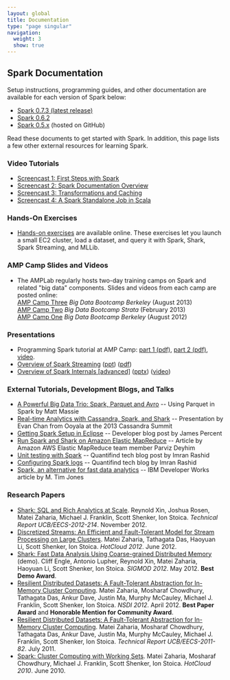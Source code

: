 ```yaml
---
layout: global
title: Documentation
type: "page singular"
navigation:
  weight: 3
  show: true
---
```


<h2>Spark Documentation</h2>

<p>Setup instructions, programming guides, and other documentation are available for each version of Spark below:</p>

<ul>
  <li><a href="{{site.url}}docs/latest/">Spark 0.7.3 (latest release)</a></li>
  <li><a href="{{site.url}}docs/0.6.2/">Spark 0.6.2</a></li>
  <li><a href="https://github.com/mesos/spark/wiki/Spark-0.5-Documentation">Spark 0.5.x</a> (hosted on GitHub)</li>
</ul>

<p>Read these documents to get started with Spark. In addition, this page lists a few other external resources for learning Spark.</p>

<h3>Video Tutorials</h3>

<ul>
  <li><a href="{{site.url}}screencasts/1-first-steps-with-spark.html">Screencast 1: First Steps with Spark</a></li>
  <li><a href="{{site.url}}screencasts/2-spark-documentation-overview.html">Screencast 2: Spark Documentation Overview</a></li>
<li><a href="{{site.url}}screencasts/3-transformations-and-caching.html">Screencast 3: Transformations and Caching</a></li>
<li><a href="{{site.url}}screencasts/4-a-standalone-job-in-spark.html">Screencast 4: A Spark Standalone Job in Scala</a></li>

</ul>

<h3>Hands-On Exercises</h3>

<ul>
  <li><a href="http://ampcamp.berkeley.edu/3/exercises/">Hands-on exercises</a> are available online. These exercises let you launch a small EC2 cluster, load a dataset, and query it with Spark, Shark, Spark Streaming, and MLLib.</li>
</ul>

<h3>AMP Camp Slides and Videos</h3>

<ul>
  <li>The AMPLab regularly hosts two-day training camps on Spark and related "big data" components.
Slides and videos from each camp are posted online:
    <br><a href="http://ampcamp.berkeley.edu/3/">AMP Camp Three</a> <em>Big Data Bootcamp Berkeley</em> (August 2013)
    <br><a href="http://ampcamp.berkeley.edu/amp-camp-two-strata-2013/">AMP Camp Two</a> <em>Big Data Bootcamp Strata</em> (February 2013)
    <br><a href="http://ampcamp.berkeley.edu/agenda-2012/">AMP Camp One</a> <em>Big Data Bootcamp Berkeley</em> (August 2012)
  </li>
</ul>

<h3>Presentations</h3>

<ul>
  <li>Programming Spark tutorial at AMP Camp: <a href="http://ampcamp.berkeley.edu/wp-content/uploads/2012/06/matei-zaharia-part-1-amp-camp-2012-spark-intro.pdf">part 1 (pdf)</a>, <a href="http://ampcamp.berkeley.edu/wp-content/uploads/2012/06/matei-zaharia-part-2-amp-camp-2012-standalone-programs.pdf">part 2 (pdf)</a>, <a href="http://www.youtube.com/watch?v=7k4yDKBYOcw">video</a>.
  </li>
  <li><a href="{{site.url}}talks/strata_spark_streaming.ppt">Overview of Spark Streaming</a> (<a href="{{site.url}}talks/strata_spark_streaming.ppt">ppt</a>) (<a href="{{site.url}}talks/strata_spark_streaming.pdf">pdf</a>)</li>
  <li><a href="http://www.youtube.com/watch?v=49Hr5xZyTEA">Overview of Spark Internals [advanced]</a> (<a href="{{site.url}}talks/dev-meetup-dec-2012.pptx">pptx</a>) (<a href="http://www.youtube.com/watch?v=49Hr5xZyTEA">video</a>)</li>
</ul>

<h3>External Tutorials, Development Blogs, and Talks</h3>

<ul>
  <li><a href="http://zenfractal.com/2013/08/21/a-powerful-big-data-trio/">A Powerful Big Data Trio: Spark, Parquet and Avro</a> -- Using Parquet in Spark by Matt Massie</li>
  <li><a href="http://www.slideshare.net/EvanChan2/cassandra2013-spark-talk-final">Real-time Analytics with Cassandra, Spark, and Shark</a> -- Presentation by Evan Chan from Ooyala at the 2013 Cassandra Summit</li>
  <li><a href="http://syndeticlogic.net/?p=311">Getting Spark Setup in Eclipse</a> -- Developer blog post by James Percent</li>
  <li><a href="http://aws.amazon.com/articles/Elastic-MapReduce/4926593393724923">Run Spark and Shark on Amazon Elastic MapReduce</a> -- Article by Amazon AWS Elastic MapReduce team member Parviz Deyhim</li>
  <li><a href="http://blog.quantifind.com/posts/spark-unit-test/">Unit testing with Spark</a> -- Quantifind tech blog post by Imran Rashid</li>
  <li><a href="http://blog.quantifind.com/posts/logging-post/">Configuring Spark logs</a> -- Quantifind tech blog by Imran Rashid</li>
  <li><a href="http://www.ibm.com/developerworks/library/os-spark/">Spark, an alternative for fast data analytics</a> -- IBM Developer Works article by M. Tim Jones</li>
</ul>

<h3>Research Papers</h3>

<ul>
  <li>
    <a href="http://www.eecs.berkeley.edu/Pubs/TechRpts/2012/EECS-2012-214.pdf">Shark: SQL and Rich Analytics at Scale</a>. Reynold Xin, Joshua Rosen, Matei Zaharia, Michael J. Franklin, Scott Shenker, Ion Stoica. <em>Technical Report UCB/EECS-2012-214</em>. November 2012.
  </li>
  <li>
    <a href="http://www.cs.berkeley.edu/~matei/papers/2012/hotcloud_spark_streaming.pdf">Discretized Streams: An Efficient and Fault-Tolerant Model for Stream Processing on Large Clusters</a>.  Matei Zaharia, Tathagata Das, Haoyuan Li, Scott Shenker, Ion Stoica. <em>HotCloud 2012</em>. June 2012.
  </li>
  <li>
    <a href="http://www.cs.berkeley.edu/~matei/papers/2012/sigmod_shark_demo.pdf">Shark: Fast Data Analysis Using Coarse-grained Distributed Memory</a> (demo). Cliff Engle, Antonio Lupher, Reynold Xin, Matei Zaharia, Haoyuan Li, Scott Shenker, Ion Stoica. <em>SIGMOD 2012</em>. May 2012. <b>Best Demo Award</b>.
  </li>
  <li>
    <a href="http://www.cs.berkeley.edu/~matei/papers/2012/nsdi_spark.pdf">Resilient Distributed Datasets: A Fault-Tolerant Abstraction for In-Memory Cluster Computing</a>.  Matei Zaharia, Mosharaf Chowdhury, Tathagata Das, Ankur Dave, Justin Ma, Murphy McCauley, Michael J. Franklin, Scott Shenker, Ion Stoica. <em>NSDI 2012</em>. April 2012. <b>Best Paper Award</b> and <b>Honorable Mention for Community Award</b>.
  </li>
  <li>
    <a href="http://www.cs.berkeley.edu/~matei/papers/2011/tr_spark.pdf">Resilient Distributed Datasets: A Fault-Tolerant Abstraction for In-Memory Cluster Computing</a>.  Matei Zaharia, Mosharaf Chowdhury, Tathagata Das, Ankur Dave, Justin Ma, Murphy McCauley, Michael J. Franklin, Scott Shenker, Ion Stoica. <em>Technical Report UCB/EECS-2011-82</em>.  July 2011.</li>
  <li>
    <a href="http://www.cs.berkeley.edu/~matei/papers/2010/hotcloud_spark.pdf">Spark: Cluster Computing with Working Sets</a>. Matei Zaharia, Mosharaf Chowdhury, Michael J. Franklin, Scott Shenker, Ion Stoica. <em>HotCloud 2010</em>. June 2010.
  </li>
</ul>
